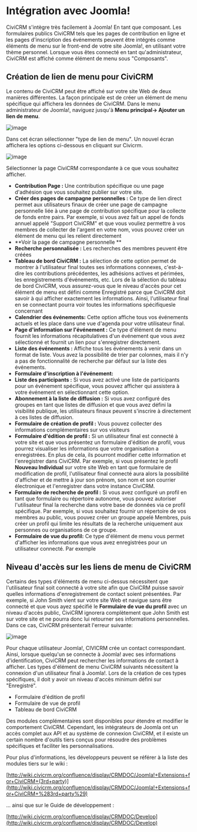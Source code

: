 Intégration avec Joomla!
=======================

CiviCRM s'intègre très facilement à Joomla! En tant que composant.
Les formulaires publics CiviCRM tels que les pages de contribution en ligne et les pages d'inscription des événements peuvent être intégrés comme éléments de menu sur le front-end de votre site Joomla!, en utilisant votre thème personnel. Lorsque vous êtes connecté en tant qu'administrateur, CiviCRM est affiché comme élément de menu sous "Composants".


Création de lien de menu pour CiviCRM
-----------------------------------------------
Le contenu de CiviCRM peut être affiché sur votre site Web de deux manières différentes. La façon principale est de créer un élément de menu spécifique qui affichera les données de CiviCRM. Dans le menu administrateur de Joomla!, naviguez jusqu'à **Menu principal-> Ajouter un lien de menu**.

![image](/img/Joomla-lien-menu.PNG)

Dans cet écran sélectionner "type de lien de menu". Un nouvel écran affichera  les options ci-dessous  en cliquant sur Civicrm. 

![image](/img/Joomla-type-lien-menu.PNG)

Sélectionner la page CiviCRM correspondante à ce que vous souhaitez afficher.

- **Contribution Page :** Une contribution spécifique ou une page d'adhésion que vous souhaitez publier sur votre site.
- **Créer des pages de campagne personnelles :** Ce type de lien direct permet aux utilisateurs finaux de créer une page de campagne personnelle liée à une page de contribution spécifique pour la collecte de fonds entre pairs. Par exemple, si vous avez fait un appel de fonds annuel appelé "Support CiviCRM" et que vous vouliez permettre à vos membres de collecter de l'argent en votre nom, vous pouvez créer un élément de menu qui les relient directement
- **Voir la page de campagne personnelle **
- **Recherche personnalisée :** Les recherches des membres peuvent être créées
- **Tableau de bord CiviCRM :** La sélection de cette option permet de montrer à l'utilisateur final toutes ses informations connexes, c'est-à-dire les contributions précédentes, les adhésions actives et périmées, les enregistrements d'événements, etc. Lors de la sélection du tableau de bord CiviCRM, vous assurez-vous que le niveau d'accès pour cet élément de menu est défini comme Enregistré parce que CiviCRM doit savoir à qui afficher exactement les informations. Ainsi, l'utilisateur final en se connectant pourra voir toutes les informations spécifiquesle concernant
- **Calendrier des événements:** Cette option affiche tous vos événements actuels et les place dans une vue d'agenda pour votre utilisateur final.
- **Page d'information sur l'événement :** Ce type d'élément de menu fournit les informations récapitulatives d'un événement que vous avez sélectionné et fournit un lien pour s'enregistrer directement.
- **Liste des événements :** Affiche tous les événements à venir dans un format de liste. Vous avez la possibilité de trier par colonnes, mais il n'y a pas de fonctionnalité de recherche par défaut sur la liste des événements.
- **Formulaire d'inscription à l'événement:**
- **Liste des participants :** Si vous avez activé une liste de participants pour un événement spécifique, vous pouvez afficher qui assistera à votre événement en sélectionnant cette option.
- **Abonnement à la liste de diffusion :** Si vous avez configuré des groupes en tant que listes de diffusion et que vous avez défini la visibilité publique, les utilisateurs finaux peuvent s'inscrire à directement à ces listes de diffusion.
- **Formulaire de création de profil :** Vous pouvez collecter des informations complémentaires sur vos visiteurs
- **Formulaire d'édition de profil :** Si un utilisateur final est connecté à votre site et que vous présentez un formulaire d'édition de profil, vous pourrez visualiser les informations que votre organisation a enregistrées. En plus de cela, ils pourront modifier cette information et l'enregistrer dans CiviCRM. Par exemple, si vous présentez le profil **Nouveau Individual** sur votre site Web en tant que formulaire de modification de profil, l'utilisateur final connecté aura alors la possibilité d'afficher et de mettre à jour son prénom, son nom et son courrier électronique et l'enregistrer dans votre instance CiviCRM.
- **Formulaire de recherche de profil :** Si vous avez configuré un profil en tant que formulaire ou répertoire autonome, vous pouvez autoriser l'utilisateur final la recherche dans votre base de données via ce profil spécifique. Par exemple, si vous souhaitez fournir un répertoire de vos membres au public, vous pouvez créer un groupe appelé Membres, puis créer un profil qui limite les résultats de la recherche uniquement aux personnes ou organisations de ce groupe.
- **Formulaire de vue du profil:** Ce type d'élément de menu vous permet d'afficher les informations que vous avez enregistrées pour un utilisateur connecté. Par exemple

Niveau d'accès sur les liens de menu de CiviCRM
-------------------------------------------

Certains des types d'éléments de menu ci-dessus nécessitent que l'utilisateur final soit connecté à votre site afin que CiviCRM puisse savoir quelles informations d'enregistrement de contact soient présentées. Par exemple, si John Smith vient sur votre site Web et navigue sans être connecté et que vous ayez spécifié le **Formulaire de vue du profil**  avec un niveau d'accès public, CiviCRM ignorera complètement que John Smith est sur votre site et ne pourra donc lui retourner ses informations personnelles. Dans ce cas, CiviCRM présenterait l'erreur suivante:

![image](/img/z_sprint14_wordpress_error.png)

Pour chaque utilisateur Joomla!, CIVICRM crée un contact correspondant. Ainsi, lorsque quelqu'un se connecte à Joomla! avec ses  informations d'identification, CiviCRM peut rechercher les informations de contact à afficher. Les types d'élément de menu CiviCRM suivants nécessitent la connexion d'un utilisateur final à Joomla!. Lors de la création de ces types spécifiques, il doit y avoir un niveau d'accès minimum défini sur "Enregistré".

- Formulaire d'édition de profil
- Formulaire de vue de profil
- Tableau de bord CiviCRM

Des modules complémentaires sont disponibles pour étendre et modifier le comportement CiviCRM. Cependant, les intégrateurs de Joomla ont un accès complet aux API et au système de connexion CiviCRM, et il existe un certain nombre d'outils tiers conçus pour résoudre des problèmes spécifiques et faciliter les personnalisations.
 
Pour plus d'informations, les développeurs peuvent se référer à la liste des modules tiers sur le wiki :

[http://wiki.civicrm.org/confluence/display/CRMDOC/Joomla!+Extensions+for+CiviCRM+(3rd+party)](http://wiki.civicrm.org/confluence/display/CRMDOC/Joomla!+Extensions+for+CiviCRM+%283rd+party%29)

 ... ainsi que sur le Guide de développement :
 
[http://wiki.civicrm.org/confluence/display/CRMDOC/Develop](http://wiki.civicrm.org/confluence/display/CRMDOC/Develop)
